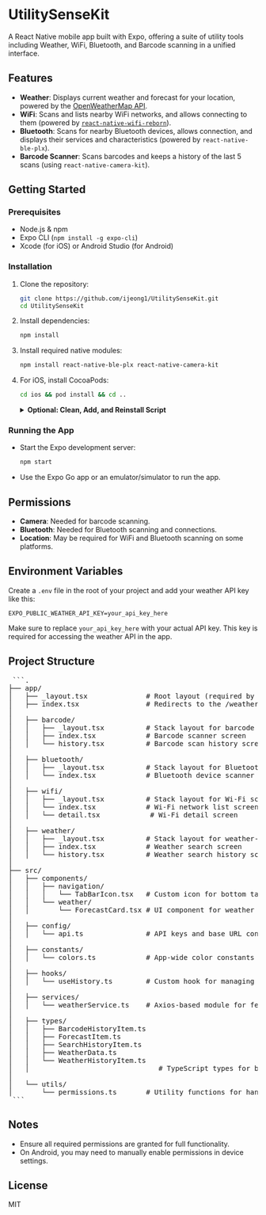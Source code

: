 # UtilitySenseKit

A React Native mobile app built with Expo, offering a suite of utility tools including Weather, WiFi, Bluetooth, and Barcode scanning in a unified interface.

## Features

- **Weather**: Displays current weather and forecast for your location, powered by the [OpenWeatherMap API](https://openweathermap.org/api).
- **WiFi**: Scans and lists nearby WiFi networks, and allows connecting to them (powered by [`react-native-wifi-reborn`](https://github.com/JuanSeBestia/react-native-wifi-reborn)).
- **Bluetooth**: Scans for nearby Bluetooth devices, allows connection, and displays their services and characteristics (powered by `react-native-ble-plx`).
- **Barcode Scanner**: Scans barcodes and keeps a history of the last 5 scans (using `react-native-camera-kit`).

## Getting Started

### Prerequisites
- Node.js & npm
- Expo CLI (`npm install -g expo-cli`)
- Xcode (for iOS) or Android Studio (for Android)

### Installation
1. Clone the repository:
    ```sh
    git clone https://github.com/ijeong1/UtilitySenseKit.git
    cd UtilitySenseKit
    ```
2. Install dependencies:
    ```sh
    npm install
    ```
3. Install required native modules:
    ```sh
    npm install react-native-ble-plx react-native-camera-kit
    ```
4. For iOS, install CocoaPods:
    ```sh
    cd ios && pod install && cd ..
    ```
    <details>
        <summary><strong>Optional: Clean, Add, and Reinstall Script</strong></summary>

    This project includes a script, `clean_add_reinstall.sh`, to automate cleanup and reinstallation steps for a fresh setup.

    #### How to Run

    ```sh
    ./clean_add_reinstall.sh
    ```

    If needed, make it executable:

    ```sh
    chmod +x clean_add_reinstall.sh
    ```

    #### What the Script Does

    - Cleans up previous installations and related files.
    - Installs required dependencies.
    - Reinstalls the main application or package.

    This script is helpful for resetting your environment or troubleshooting installation issues.
    </details>
### Running the App
- Start the Expo development server:
  ```sh
  npm start
  ```
- Use the Expo Go app or an emulator/simulator to run the app.

## Permissions
- **Camera**: Needed for barcode scanning.
- **Bluetooth**: Needed for Bluetooth scanning and connections.
- **Location**: May be required for WiFi and Bluetooth scanning on some platforms.

## Environment Variables
Create a `.env` file in the root of your project and add your weather API key like this:
```.env
EXPO_PUBLIC_WEATHER_API_KEY=your_api_key_here
```
Make sure to replace `your_api_key_here` with your actual API key.
This key is required for accessing the weather API in the app.

## Project Structure
<pre> ```.
├── app/
│   ├── _layout.tsx              # Root layout (required by Expo Router)
│   ├── index.tsx                # Redirects to the /weather screen by default
│
│   ├── barcode/
│   │   ├── _layout.tsx          # Stack layout for barcode screens
│   │   ├── index.tsx            # Barcode scanner screen
│   │   └── history.tsx          # Barcode scan history screen
│
│   ├── bluetooth/
│   │   ├── _layout.tsx          # Stack layout for Bluetooth-related screens
│   │   └── index.tsx            # Bluetooth device scanner screen
│
│   ├── wifi/
│   │   ├── _layout.tsx          # Stack layout for Wi-Fi screens
│   │   └── index.tsx            # Wi-Fi network list screen
│   │   └── detail.tsx            # Wi-Fi detail screen
│
│   ├── weather/
│   │   ├── _layout.tsx          # Stack layout for weather-related screens
│   │   ├── index.tsx            # Weather search screen
│   │   └── history.tsx          # Weather search history screen
│
├── src/
│   ├── components/
│   │   ├── navigation/
│   │   │   └── TabBarIcon.tsx   # Custom icon for bottom tab bar
│   │   └── weather/
│   │       └── ForecastCard.tsx # UI component for weather forecast display
│
│   ├── config/
│   │   └── api.ts               # API keys and base URL configuration
│
│   ├── constants/
│   │   └── colors.ts            # App-wide color constants
│
│   ├── hooks/
│   │   └── useHistory.ts        # Custom hook for managing barcode and weather history (uses AsyncStorage)
│
│   ├── services/
│   │   └── weatherService.ts    # Axios-based module for fetching weather data
│
│   ├── types/
│   │   ├── BarcodeHistoryItem.ts
│   │   ├── ForecastItem.ts
│   │   ├── SearchHistoryItem.ts
│   │   ├── WeatherData.ts
│   │   └── WeatherHistoryItem.ts
│   │                               # TypeScript types for better structure and IntelliSense
│
│   └── utils/
│       └── permissions.ts       # Utility functions for handling platform permissions
 ``` </pre>

## Notes
- Ensure all required permissions are granted for full functionality.
- On Android, you may need to manually enable permissions in device settings.

## License
MIT
